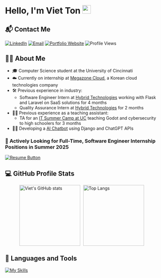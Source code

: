 # Hello, I'm Viet Ton <img src="https://media.giphy.com/media/hvRJCLFzcasrR4ia7z/giphy.gif" width="28px" height="28px">

## 📬 Contact Me

[![LinkedIn](https://img.shields.io/badge/-LinkedIn-blue?style=flat&logo=Linkedin&logoColor=white)](https://www.linkedin.com/in/tonvt/)
[![Email](https://img.shields.io/badge/-Email-%230077B3?style=flat&logo=gmail&logoColor=white)](mailto:tonvt@mail.uc.edu)
[![Portfolio Website](https://img.shields.io/badge/Portfolio%20Website-4D8CFF?style=flat&logo=github)](https://viettt2109.github.io/Website/)
![Profile Views](https://komarev.com/ghpvc/?username=VietTT2109&color=FFA500)

## 👨‍💻 About Me

- 🎓 Computer Science student at the University of Cincinnati
- ☁️ Currently on internship at [Megazone Cloud](https://www.megazone.com/us/spaceone/), a Korean cloud technologies company
- 🛠️ Previous experience in industry:
  - Software Engineer Intern at [Hybrid Technologies](https://hybrid-technologies.co.jp/ir-ht/) working with Flask and Laravel on SaaS solutions for 4 months
  - Quality Assurance Intern at [Hybrid Technologies](https://hybrid-technologies.co.jp/ir-ht/) for 2 months
- 👨‍🏫 Previous experience as a teaching assistant:
  - TA for an [IT Summer Camp at UC](https://cech.uc.edu/schools/it/early-it.html) teaching Godot and cybersecurity to high schoolers for 3 months
- 🧑‍💻 Developing a [AI Chatbot](https://github.com/VietTT2109/AI-Chatbot) using Django and ChatGPT APIs

### 💼 **Actively Looking for Full-Time, Software Engineer Internship Positions in Summer 2025**

[![Resume Button](https://img.shields.io/badge/View%20My%20Resume-blue?style=for-the-badge)](./Viet_Ton_CS_Resume_Summer_2025.pdf)

## 💻 GitHub Profile Stats

<div style="display: flex; justify-content: center; gap: 10px;">
  <img src="https://github-readme-stats.vercel.app/api?username=VietTT2109&show_icons=true&theme=radical&hide_rank=true" alt="Viet's GitHub stats" style="height: 200px;" />
  <img src="https://github-readme-stats.vercel.app/api/top-langs/?username=VietTT2109&layout=compact&theme=radical" alt="Top Langs" style="height: 200px;" />
</div>

## 🧰 Languages and Tools

[![My Skills](https://skillicons.dev/icons?i=html,css,js,ts,cs,java,py,go,bash,c,cpp,react,angular,nodejs,dotnet,flask,django,docker,linux,postgres,postman,idea&perline=11)](https://skillicons.dev)